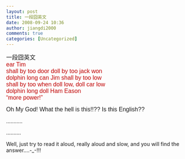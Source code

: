 ```yaml
---
layout: post
title: 一段囧英文
date: 2008-09-24 10:36
author: jiangdi2000
comments: true
categories: [Uncategorized]
---
```

<div id="msgcns!C840C88DA912213B!1192" class="bvMsg"><div><font face="Arial" size="3">一段囧英文<br /><font color="#c00000">ear Tim <br />shall by too door doll by too jack won<br />dolphin long can Jim shall by too low <br />shall by too when doll low, doll car low <br />dolphin long doll Ham Eason <br />“more power!”</font></font></div>
<p><font face="Arial" size="3">Oh My God! What the hell is this!!?? Is this English??</font> 
<p>...........
<p>..........
<p>Well, just try to read it aloud, really aloud and slow, and you will find the answer....-_-!!!
<div><br /></div></div>
